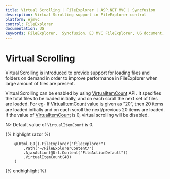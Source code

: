```yaml
---
title: Virtual Scrolling | FileExplorer | ASP.NET MVC | Syncfusion
description: Virtual Scrolling support in FileExplorer control
platform: ejmvc
control: FileExplorer
documentation: UG
keywords: FileExplorer,  Syncfusion, EJ MVC FileExplorer, UG document, Virtual Scrolling
---
```


# Virtual Scrolling

Virtual Scrolling is introduced to provide support for loading files and folders on demand in order to improve performance in FileExplorer when large amount of files are present.

Virtual Scrolling can be enabled by using [VirtualItemCount](https://help.syncfusion.com/api/js/ejfileexplorer#members:virtualitemcount) API. It specifies the total files to be loaded initially, and on each scroll the next set of files are loaded. For eg- If [VirtualItemCount](https://help.syncfusion.com/api/js/ejfileexplorer#members:virtualitemcount) value is given as ”20”, then 20 items are loaded initially and on each scroll the next/previous 20 items are loaded. If the value of [VirtualItemCount](https://help.syncfusion.com/api/js/ejfileexplorer#members:virtualitemcount) is 0, virtual scrolling will be disabled.

N>  Default value of `VirtualItemCount` is 0.


{% highlight razor %}
    
        @(Html.EJ().FileExplorer("fileExplorer")
            .Path("~/FileExplorerContent/")
            .AjaxAction(@Url.Content("FileActionDefault"))        
            .VirtualItemCount(40)
        )

{% endhighlight %}


